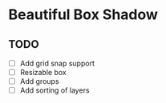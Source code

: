 # Beautiful Box Shadow


## TODO

- [ ] Add grid snap support
- [ ] Resizable box
- [ ] Add groups
- [ ] Add sorting of layers

